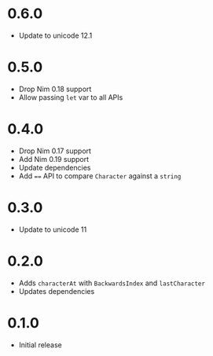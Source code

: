 0.6.0
==================

* Update to unicode 12.1

0.5.0
==================

* Drop Nim 0.18 support
* Allow passing `let` var to all APIs

0.4.0
==================

* Drop Nim 0.17 support
* Add Nim 0.19 support
* Update dependencies
* Add `==` API to compare `Character` against a `string`

0.3.0
==================

* Update to unicode 11

0.2.0
==================

* Adds `characterAt` with `BackwardsIndex` and
  `lastCharacter`
* Updates dependencies

0.1.0
==================

* Initial release
